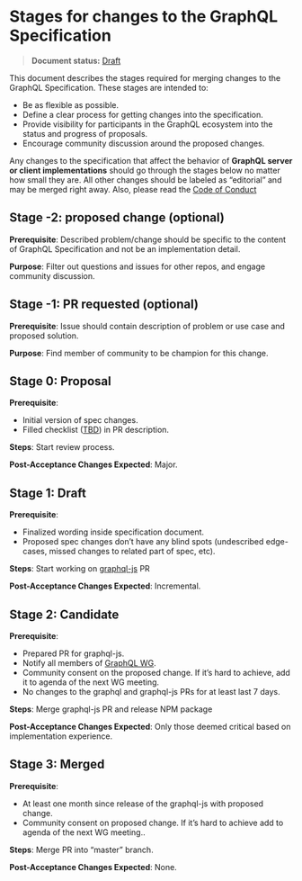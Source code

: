 # Stages for changes to the GraphQL Specification

> **Document status:** [Draft](https://github.com/facebook/graphql/pull/342)

This document describes the stages required for merging changes to the
GraphQL Specification. These stages are intended to:

+ Be as flexible as possible.
+ Define a clear process for getting changes into the specification.
+ Provide visibility for participants in the GraphQL ecosystem into the
status and progress of proposals.
+ Encourage community discussion around the proposed changes.

Any changes to the specification that affect the behavior of **GraphQL server
or client implementations** should go through the stages below no matter how
small they are. All other changes should be labeled as “editorial” and may
be merged right away.  Also, please read the [Code of Conduct](CODE_OF_CONDUCT.md)

## Stage -2: proposed change (optional)

**Prerequisite**: Described problem/change should be specific to the content of
GraphQL Specification and not be an implementation detail.

**Purpose**: Filter out questions and issues for other repos, and engage community
discussion.

## Stage -1: PR requested (optional)

**Prerequisite**: Issue should contain description of problem or use case and
proposed solution.

**Purpose**: Find member of community to be champion for this change.

## Stage 0: Proposal

**Prerequisite**:
+ Initial version of spec changes.
+ Filled checklist ([TBD](https://youtu.be/mePT9MNTM98?t=20m32s)) in PR description.

**Steps**: Start review process.

**Post-Acceptance Changes Expected**: Major.

## Stage 1: Draft

**Prerequisite**:
+ Finalized wording inside specification document.
+ Proposed spec changes don’t have any blind spots (undescribed edge-cases,
missed changes to related part of spec, etc).

**Steps**: Start working on [graphql-js](https://github.com/graphql/graphql-js)
PR

**Post-Acceptance Changes Expected**: Incremental.

## Stage 2: Candidate

**Prerequisite**:
+ Prepared PR for graphql-js.
+ Notify all members of [GraphQL WG](https://github.com/graphql/graphql-wg).
+ Community consent on the proposed change. If it’s hard to achieve, add it to
agenda of the next WG meeting.
+ No changes to the graphql and graphql-js PRs for at least last 7 days.

**Steps**: Merge graphql-js PR and release NPM package

**Post-Acceptance Changes Expected**: Only those deemed critical based on
implementation experience.

## Stage 3: Merged

**Prerequisite**:
+ At least one month since release of the graphql-js with proposed change.
+ Community consent on proposed change. If it’s hard to achieve add to agenda of
the next WG meeting..

**Steps**: Merge PR into “master” branch.

**Post-Acceptance Changes Expected**: None.
